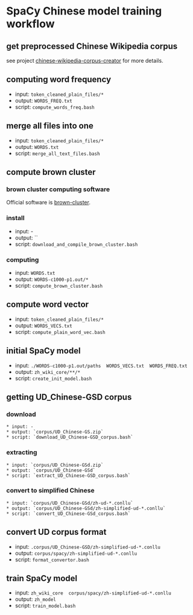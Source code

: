 # SpaCy Chinese model training workflow

## get preprocessed Chinese Wikipedia corpus
   see project [chinese-wikipedia-corpus-creator](https://github.com/howl-anderson/chinese-wikipedia-corpus-creator) for more details.

## computing word frequency
   * input: `token_cleaned_plain_files/*`
   * output: `WORDS_FREQ.txt`
   * script: `compute_words_freq.bash`

## merge all files into one
   * input: `token_cleaned_plain_files/*`
   * output: `WORDS.txt`
   * script: `merge_all_text_files.bash`

## compute brown cluster
### brown cluster computing software
   Official software is [brown-cluster](https://github.com/percyliang/brown-cluster).

### install
   * input: -
   * output: ``
   * script: `download_and_compile_brown_cluster.bash`

### computing
   * input: `WORDS.txt`
   * output: `WORDS-c1000-p1.out/*`
   * script: `compute_brown_cluster.bash`

## compute word vector
   * input: `token_cleaned_plain_files/*`
   * output: `WORDS_VECS.txt`
   * script: `compute_plain_word_vec.bash`

## initial SpaCy model
   * input: `./WORDS-c1000-p1.out/paths  WORDS_VECS.txt  WORDS_FREQ.txt`
   * output: `zh_wiki_core/**/*`
   * script: `create_init_model.bash`

## getting UD_Chinese-GSD corpus

### download
    * input: -
    * output: `corpus/UD_Chinese-GS.zip`
    * script: `download_UD_Chinese-GSD_corpus.bash`

### extracting
    * input: `corpus/UD_Chinese-GSd.zip`
    * output: `corpus/UD_Chinese-GSd`
    * script: `extract_UD_Chinese-GSD_corpus.bash`

### convert to simplified Chinese
    * input: `corpus/UD_Chinese-GSd/zh-ud-*.conllu`
    * output: `corpus/UD_Chinese-GSd/zh-simplified-ud-*.conllu`
    * script: `convert_UD_Chinese-GSd_corpus.bash`

## convert UD corpus format
   * input: `.corpus/UD_Chinese-GSD/zh-simplified-ud-*.conllu`
   * output: `corpus/spacy/zh-simplified-ud-*.conllu`
   * script: `format_convertor.bash`

## train SpaCy model
   * input: `zh_wiki_core  corpus/spacy/zh-simplified-ud-*.conllu`
   * output: `zh_model`
   * script: `train_model.bash`
